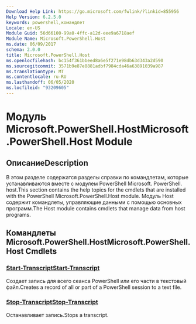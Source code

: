 ```yaml
---
Download Help Link: https://go.microsoft.com/fwlink/?linkid=855956
Help Version: 6.2.5.0
keywords: powershell,командлет
Locale: en-US
Module Guid: 56d66100-99a0-4ffc-a12d-eee9a6718aef
Module Name: Microsoft.PowerShell.Host
ms.date: 06/09/2017
schema: 2.0.0
title: Microsoft.PowerShell.Host
ms.openlocfilehash: bc154f361bbeed8a6e5f271e98db63d343a2d590
ms.sourcegitcommit: 3571b9e87e8881adbf7984cda46a63891039a987
ms.translationtype: MT
ms.contentlocale: ru-RU
ms.lasthandoff: 06/05/2020
ms.locfileid: "93209605"
---
```

# <span data-ttu-id="7c9bf-103">Модуль Microsoft.PowerShell.Host</span><span class="sxs-lookup"><span data-stu-id="7c9bf-103">Microsoft.PowerShell.Host Module</span></span>

## <span data-ttu-id="7c9bf-104">Описание</span><span class="sxs-lookup"><span data-stu-id="7c9bf-104">Description</span></span>

<span data-ttu-id="7c9bf-105">В этом разделе содержатся разделы справки по командлетам, которые устанавливаются вместе с модулем PowerShell Microsoft. PowerShell. host.</span><span class="sxs-lookup"><span data-stu-id="7c9bf-105">This section contains the help topics for the cmdlets that are installed with the PowerShell Microsoft.PowerShell.Host module.</span></span> <span data-ttu-id="7c9bf-106">Модуль Host содержит командлеты, управляющие данными с помощью основных программ.</span><span class="sxs-lookup"><span data-stu-id="7c9bf-106">The Host module contains cmdlets that manage data from host programs.</span></span>

## <span data-ttu-id="7c9bf-107">Командлеты Microsoft.PowerShell.Host</span><span class="sxs-lookup"><span data-stu-id="7c9bf-107">Microsoft.PowerShell.Host Cmdlets</span></span>

### [<span data-ttu-id="7c9bf-108">Start-Transcript</span><span class="sxs-lookup"><span data-stu-id="7c9bf-108">Start-Transcript</span></span>](Start-Transcript.md)
<span data-ttu-id="7c9bf-109">Создает запись для всего сеанса PowerShell или его части в текстовый файл.</span><span class="sxs-lookup"><span data-stu-id="7c9bf-109">Creates a record of all or part of a PowerShell session to a text file.</span></span>

### [<span data-ttu-id="7c9bf-110">Stop-Transcript</span><span class="sxs-lookup"><span data-stu-id="7c9bf-110">Stop-Transcript</span></span>](Stop-Transcript.md)
<span data-ttu-id="7c9bf-111">Останавливает запись.</span><span class="sxs-lookup"><span data-stu-id="7c9bf-111">Stops a transcript.</span></span>
